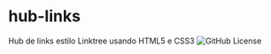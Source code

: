 # hub-links
Hub de links estilo Linktree usando HTML5 e CSS3
![GitHub License](https://img.shields.io/github/license/DuduCitizen/hub-links?style=flat-square)
